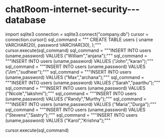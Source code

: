 # chatRoom-internet-security---database
import sqlite3
connection = sqlite3.connect("company.db")
cursor = connection.cursor()
sql_command = """
CREATE TABLE users ( 
uname VARCHAR(20), 
password VARCHAR(30), );"""
cursor.execute(sql_command)
sql_command = """INSERT INTO users (uname,password)
    VALUES ("William","anjana");"""
sql_command = """INSERT INTO users (uname,password)
    VALUES ("John","karan");"""
sql_command = """INSERT INTO users (uname,password)
    VALUES ("Jim","sudheer");"""
sql_command = """INSERT INTO users (uname,password)
    VALUES ("Max","archana");"""
sql_command = """INSERT INTO users (uname,password)
    VALUES ("Sarah","paarthu");"""
sql_command = """INSERT INTO users (uname,password)
    VALUES ("Nicole","lakshmi");"""
sql_command = """INSERT INTO users (uname,password)
    VALUES ("Randy","Murthy");"""
sql_command = """INSERT INTO users (uname,password)
    VALUES ("Maria","Durga");"""
sql_command = """INSERT INTO users (uname,password)
    VALUES ("Stevens","Sastry");"""
sql_command = """INSERT INTO users (uname,password)
    VALUES ("Karol","Krishna");"""
    
    
    
    
    
    
    
    
cursor.execute(sql_command)

